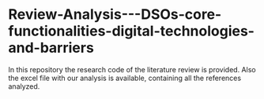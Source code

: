 # Review-Analysis---DSOs-core-functionalities-digital-technologies-and-barriers
In this repository the research code of the literature review is provided. Also the excel file with our analysis is available, containing all the references analyzed. 
